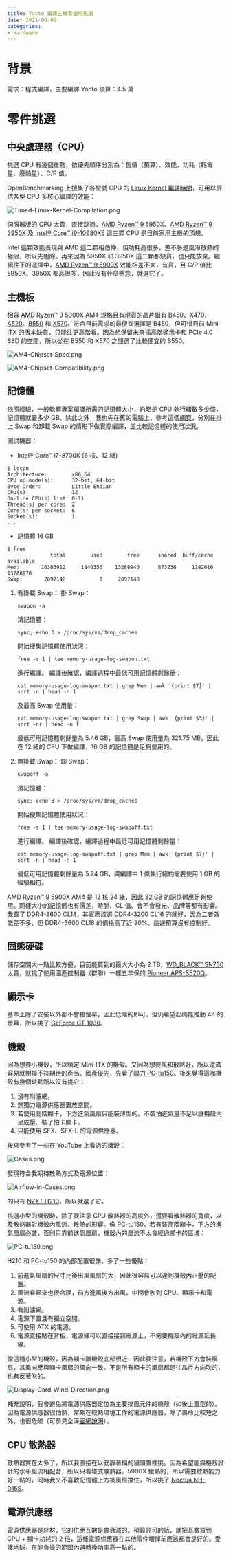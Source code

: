 ```yaml
---
title: Yocto 編譯主機零組件挑選
date: 2021-06-06
categories:
- Hardware
---
```


# 背景

需求：程式編譯，主要編譯 Yocto
預算：4.5 萬

# 零件挑選

## 中央處理器（CPU）

挑選 CPU 有幾個重點，依優先順序分別為：售價（預算）、效能、功耗（耗電量、廢熱量）、C/P 值。
<!-- more -->
OpenBenchmarking 上搜集了各型號 CPU 的 [Linux Kernel 編譯時間](https://openbenchmarking.org/test/pts/build-linux-kernel)，可用以評估各型 CPU 多核心編譯的效能：

![Timed-Linux-Kernel-Compilation.png](Timed-Linux-Kernel-Compilation.png)

伺服器版的 CPU 太貴，直接跳過。[AMD Ryzen™ 9 5950X](https://www.amd.com/en/products/cpu/amd-ryzen-9-5950x)、[AMD Ryzen™ 9 3950X](https://www.amd.com/en/products/cpu/amd-ryzen-9-3950x) 及 [Intel® Core™ i9-10980XE](https://ark.intel.com/content/www/us/en/ark/products/198017/intel-core-i9-10980xe-extreme-edition-processor-24-75m-cache-3-00-ghz.html) 這三顆 CPU 是目前家用主機的頂規。

Intel 這顆效能表現與 AMD 這二顆相伯仲，但功耗高很多，差不多是風冷散熱的極限，所以先剔除。再來因為 5950X 和 3950X 這二顆都缺貨，也只能放棄。繼續往下的選擇中，[AMD Ryzen™ 9 5900X](https://www.amd.com/en/products/cpu/amd-ryzen-9-5900x) 效能相差不大，有貨，且 C/P 值比 5950X、3950X 都高很多，因此沒有什麼懸念，就選它了。

## 主機板

相容 AMD Ryzen™ 9 5900X AM4 規格且有現貨的晶片組有 B450、X470、[A520](https://www.amd.com/en/chipsets/a520)、[B550](https://www.amd.com/en/chipsets/b550) 和 [X570](https://www.amd.com/en/chipsets/x570)。符合目前需求的最便宜選擇是 B450，但可惜目前 Mini-ITX 的版本缺貨，只能往更高階看。因為想保留未來插高階顯示卡和 PCIe 4.0 SSD 的空間，所以從在 B550 和 X570 之間選了比較便宜的 B550。

![AM4-Chipset-Spec.png](AM4-Chipset-Spec.png)

![AM4-Chipset-Compatibility.png](AM4-Chipset-Compatibility.png)

## 記憶體

依照經驗，一般軟體專案編譯所需的記憶體大小，約略是 CPU 執行緒數多少條，記憶體就要多少 GB。除此之外，我也先在舊的電腦上，參考這個[網頁](https://www.linuxatemyram.com/)，分別在掛上 Swap 和卸載 Swap 的情形下做實際編譯，並比較記憶體的使用狀況。

測試機器：

- Intel® Core™ i7-8700K (6 核、12 緒)

```
$ lscpu
Architecture:        x86_64
CPU op-mode(s):      32-bit, 64-bit
Byte Order:          Little Endian
CPU(s):              12
On-line CPU(s) list: 0-11
Thread(s) per core:  2
Core(s) per socket:  6
Socket(s):           1
...
```

- 記憶體 16 GB

```
$ free
              total        used        free      shared  buff/cache   available
Mem:       16303912     1840356    13280940      873236     1182616    13286976
Swap:       2097148           0     2097148
```

1.  有掛載 Swap：
    掛 Swap：
    
    ```
    swapon -a
    ```
    
    清記憶體：
    
    ```
    sync; echo 3 > /proc/sys/vm/drop_caches
    ```
    
    開始搜集記憶體使用狀況：
    
    ```
    free -s 1 | tee memory-usage-log-swapon.txt
    ```
    
    進行編譯。
    編譯後確認，編譯過程中最低可用記憶體剩餘量：
    
    ```
    cat memory-usage-log-swapon.txt | grep Mem | awk '{print $7}' | sort -n | head -n 1
    ```
    
    及最高 Swap 使用量：
    
    ```
    cat memory-usage-log-swapon.txt | grep Swap | awk '{print $3}' | sort -nr | head -n 1
    ```
    
    最低可用記憶體剩餘量為 5.46 GB，最高 Swap 使用量為 321.75 MB。因此在 12 緒的 CPU 下做編譯，16 GB 的記憶體是足夠使用的。
    
2.  無掛載 Swap：
    卸 Swap：
    
    ```
    swapoff -a
    ```
    
    清記憶體：
    
    ```
    sync; echo 3 > /proc/sys/vm/drop_caches
    ```
    
    開始搜集記憶體使用狀況：
    
    ```
    free -s 1 | tee memory-usage-log-swapoff.txt
    ```
    
    進行編譯。
    編譯後確認，編譯過程中最低可用記憶體剩餘量：
    
    ```
    cat memory-usage-log-swapoff.txt | grep Mem | awk '{print $7}' | sort -n | head -n 1
    ```
    
    最低可用記憶體剩餘量為 5.24 GB，與編譯中 1 條執行緒約需要使用 1 GB 的經驗相符。

AMD Ryzen™ 9 5900X AM4 是 12 核 24 緒，因此 32 GB 的記憶體應足夠使用。同樣大小的記憶體也有價差，時脈、CL 值、會不會發光、品牌等都有影響。我買了 DDR4-3600 CL18，其實應該選 DDR4-3200 CL16 的就好，因為二者效能差不多，但 DDR4-3600 CL18 的價格高了近 20%。這邊預算沒有控制好。

## 固態硬碟

儲存空間大一點比較方便，目前能買到的最大大小為 2 TB，[WD_BLACK™ SN750](https://shop.westerndigital.com/products/internal-drives/wd-black-sn750-nvme-ssd#WDS250G3X0C) 太貴，就挑了使用國產控制器（群聯）一樣五年保的 [Pioneer APS-SE20Q](https://pioneer-iot.com/product/internal-ssd/internal-ssdaps-se20q/)。

## 顯示卡

基本上除了安裝以外都不會接螢幕，因此低階的即可。但仍希望起碼能推動 4K 的螢幕，所以挑了 [GeForce GT 1030](https://www.nvidia.com/en-us/geforce/graphics-cards/gt-1030/specifications/)。

## 機殼

因為想要小機殼，所以鎖定 Mini-ITX 的機殼。又因為想要風和散熱好，所以還滿容易就剔掉不符期待的產品。國產優先，先看了[聯力 PC-tu150](https://lian-li.com/product/pc-tu150/)。後來覺得這咖機殼有幾個缺點所以沒有挑它：

1.  沒有附濾網。
2.  無獨力電源供應器置放空間。
3.  若使用高階顯卡，下方進氣風扇只能裝薄型的。不裝怕進氣量不足以讓機殼內呈成壓、裝了怕卡顯卡。
4.  只能使用 SFX、SFX-L 的電源供應器。

後來參考了一些在 YouTube 上看過的機殼：

![Cases.png](Cases.png)

發現符合我期待散熱方式及電源位置：

![Airflow-in-Cases.png](Airflow-in-Cases.png)

的只有 [NZXT H210](https://nzxt.com/product/h210)，所以就選了它。

挑選小型的機殼時，除了要注意 CPU 散熱器的高度外，還要看散熱器的寬度，以及散熱器對機殼內風流、散熱的影響。像 PC-tu150，若有裝高階顯卡，下方的進氣風扇必裝，否則只靠前進氣風扇，機殼內的風流不太會經過顯卡的區域：

![PC-tu150.png](PC-tu150.png)

H210 和 PC-tu150 的內部配置很像，多了一些優點：

1.  前進氣風扇的尺寸比後出風風扇的大，因此很容易可以達到機殼內正壓的配置。
2.  風流看起來也很合理，前方進風後方出風，中間會吹到 CPU、顯示卡和電源。
3.  有附濾網。
4.  電源下置且有獨立空間。
5.  可使用 ATX 的電源。
6.  電源直接貼在背板，電源線可以直接接到電源上，不需要機殼內的電源延長線。

像這種小型的機殼，因為顯卡離機殼底部很近，因此要注意，若機殼下方會裝風扇，其風向應與顯卡風扇的風向一致。不是所有顯卡的風扇都是往晶片方向吹的，也有反著吹的。

![Display-Card-Wind-Direction.png](Display-Card-Wind-Direction.png)

補充說明，我會避免將電源供應器定位為主要排風元件的機殼（如後上置型的）。因為電源供應器很怕熱，常期在較熱環境工作的電源供應器，除了壽命比較短之外，也很危險（可參見全漢[官網說明](https://www.fsp-group.com/tw/knowledge-prd-4.html)）。

## CPU 散熱器

散熱器實在太多了，所以我直接在以安靜著稱的貓頭鷹裡挑。因為希望能與機殼設計的水平風流相配合，所以只看塔式散熱器。5900X 蠻熱的，所以需要散熱能力好一點的，同時我又不喜歡記憶體上方被風扇擋住，所以挑了 [Noctua NH-D15S](https://www.google.com/search?client=firefox-b-d&q=NH-D15s)。

## 電源供應器

電源供應器是耗材，它的供應瓦數是會衰減的。預算許可的話，就把瓦數買到 CPU + 顯卡功耗的 2 倍，這樣電源供應器在其他零件壞掉前應該都會是好的。愛護地球，在能負擔的範圍內選轉換功率高一點的。
